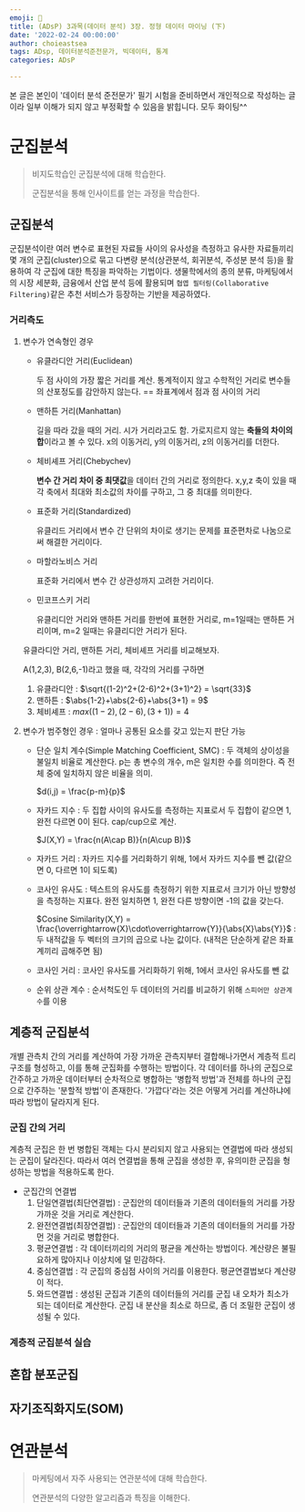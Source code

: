 ```yaml
---
emoji: 🚀
title: (ADsP) 3과목(데이터 분석) 3장. 정형 데이터 마이닝 (下)
date: '2022-02-24 00:00:00'
author: choieastsea
tags: ADsp, 데이터분석준전문가, 빅데이터, 통계
categories: ADsP

---
```


본 글은 본인이 '데이터 분석 준전문가' 필기 시험을 준비하면서 개인적으로 작성하는 글이라 일부 이해가 되지 않고 부정확할 수 있음을 밝힙니다. 모두 화이팅^^

# 군집분석

> 비지도학습인 군집분석에 대해 학습한다.
>
> 군집분석을 통해 인사이트를 얻는 과정을 학습한다.

## 군집분석

군집분석이란 여러 변수로 표현된 자료들 사이의 유사성을 측정하고 유사한 자료들끼리 몇 개의 군집(cluster)으로 묶고 다변량 분석(상관분석, 회귀분석, 주성분 분석 등)을 활용하여 각 군집에 대한 특징을 파악하는 기법이다. 생물학에서의 종의 분류, 마케팅에서의 시장 세분화, 금융에서 산업 분석 등에 활용되며 `협엽 필터링(Collaborative Filtering)`같은 추천 서비스가 등장하는 기반을 제공하였다.

### 거리측도

1. 변수가 연속형인 경우

   - 유클라디안 거리(Euclidean)

     두 점 사이의 가장 짧은 거리를 계산. 통계적이지 않고 수학적인 거리로 변수들의 산포정도를 감안하지 않는다. == 좌표계에서 점과 점 사이의 거리

   - 맨하튼 거리(Manhattan)

     길을 따라 갔을 때의 거리. 시가 거리라고도 함. 가로지르지 않는 **축들의 차이의 합**이라고 볼 수 있다. x의 이동거리, y의 이동거리, z의 이동거리를 더한다.

   - 체비셰프 거리(Chebychev)

     **변수 간 거리 차이 중 최댓값**을 데이터 간의 거리로 정의한다. x,y,z 축이 있을 때 각 축에서 최대와 최소값의 차이를 구하고, 그 중 최대를 의미한다.

   - 표준화 거리(Standardized)

     유클리드 거리에서 변수 간 단위의 차이로 생기는 문제를 표준편차로 나눔으로써 해결한 거리이다.

   - 마할라노비스 거리

     표준화 거리에서 변수 간 상관성까지 고려한 거리이다.

   - 민코프스키 거리

     유클리디안 거리와 맨하튼 거리를 한번에 표현한 거리로, m=1일때는 맨하튼 거리이며, m=2 일때는 유클리디안 거리가 된다.

   유클라디안 거리, 맨하튼 거리, 체비셰프 거리를 비교해보자.

   A(1,2,3), B(2,6,-1)라고 했을 때, 각각의 거리를 구하면

   1. 유클라디안 : $\sqrt{(1-2)^2+(2-6)^2+(3+1)^2} = \sqrt{33}$
   2. 맨하튼 : $\abs{1-2}+\abs{2-6}+\abs{3+1} = 9$
   3. 체비셰프 : $max((1-2), (2-6), (3+1)) = 4$

2. 변수가 범주형인 경우 : 얼마나 공통된 요소를 갖고 있는지 판단 가능

   - 단순 일치 계수(Simple Matching Coefficient, SMC) : 두 객체의 상이성을 불일치 비율로 계산한다. p는 총 변수의 개수, m은 일치한 수를 의미한다. 즉 전체 중에 일치하지 않은 비율을 의미.

     $d(i,j) = \frac{p-m}{p}$

   - 자카드 지수 : 두 집합 사이의 유사도를 측정하는 지표로서 두 집합이 같으면 1, 완전 다르면 0이 된다. cap/cup으로 계산.

     $J(X,Y) = \frac{n(A\cap B)}{n(A\cup B)}$

   - 자카드 거리 : 자카드 지수를 거리화하기 위해, 1에서 자카드 지수를 뺀 값(같으면 0, 다르면 1이 되도록)

   - 코사인 유사도 : 텍스트의 유사도를 측정하기 위한 지표로서 크기가 아닌 방향성을 측정하는 지표다. 완전 일치하면 1, 완전 다른 방향이면 -1의 값을 갖는다.

     $Cosine Similarity(X,Y) = \frac{\overrightarrow{X}\cdot\overrightarrow{Y}}{\abs{X}\abs{Y}}$ : 두 내적값을 두 벡터의 크기의 곱으로 나눈 값이다. (내적은 단순하게 같은 좌표계끼리 곱해주면 됨)

   - 코사인 거리 : 코사인 유사도를 거리화하기 위해, 1에서 코사인 유사도를 뺀 값

   - 순위 상관 계수 : 순서척도인 두 데이터의 거리를 비교하기 위해 `스피어만 상관계수`를 이용

## 계층적 군집분석

개별 관측치 간의 거리를 계산하여 가장 가까운 관측지부터 결합해나가면서 계층적 트리 구조를 형성하고, 이를 통해 군집화를 수행하는 방법이다. 각 데이터를 하나의 군집으로 간주하고 가까운 데이터부터 순차적으로 병합하는 '병합적 방법'과 전체를 하나의 군집으로 간주하는 '분할적 방법'이 존재한다. '가깝다'라는 것은 어떻게 거리를 계산하냐에 따라 방법이 달라지게 된다.

### 군집 간의 거리

계층적 군집은 한 번 병합된 객체는 다시 분리되지 않고 사용되는 연결법에 따라 생성되는 군집이 달라진다. 따라서 여러 연결법을 통해 군집을 생성한 후, 유의미한 군집을 형성하는 방법을 적용하도록 한다.

- 군집간의 연결법
  1. 단일연결법(최단연결법) : 군집안의 데이터들과 기존의 데이터들의 거리를 가장 가까운 것을 거리로 계산한다.
  2. 완전연결법(최장연결법) : 군집안의 데이터들과 기존의 데이터들의 거리를 가장 먼 것을 거리로 병합한다.
  3. 평균연결법 : 각 데이터끼리의 거리의 평균을 계산하는 방법이다. 계산량은 불필요하게 많아지나 이상치에 덜 민감하다.
  4. 중심연결법 : 각 군집의 중심점 사이의 거리를 이용한다. 평균연결법보다 계산량이 적다.
  5. 와드연결법 : 생성된 군집과 기존의 데이터들의 거리를 군집 내 오차가 최소가 되는 데이터로 계산한다. 군집 내 분산을 최소로 하므로, 좀 더 조밀한 군집이 생성될 수 있다.

### 계층적 군집분석 실습



## 혼합 분포군집

## 자기조직화지도(SOM)



# 연관분석

> 마케팅에서 자주 사용되는 연관분석에 대해 학습한다.
>
> 연관분석의 다양한 알고리즘과 특징을 이해한다.